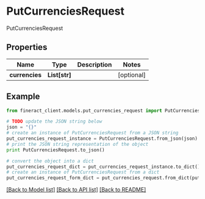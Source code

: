 # PutCurrenciesRequest

PutCurrenciesRequest

## Properties

Name | Type | Description | Notes
------------ | ------------- | ------------- | -------------
**currencies** | **List[str]** |  | [optional] 

## Example

```python
from fineract_client.models.put_currencies_request import PutCurrenciesRequest

# TODO update the JSON string below
json = "{}"
# create an instance of PutCurrenciesRequest from a JSON string
put_currencies_request_instance = PutCurrenciesRequest.from_json(json)
# print the JSON string representation of the object
print PutCurrenciesRequest.to_json()

# convert the object into a dict
put_currencies_request_dict = put_currencies_request_instance.to_dict()
# create an instance of PutCurrenciesRequest from a dict
put_currencies_request_form_dict = put_currencies_request.from_dict(put_currencies_request_dict)
```
[[Back to Model list]](../README.md#documentation-for-models) [[Back to API list]](../README.md#documentation-for-api-endpoints) [[Back to README]](../README.md)


